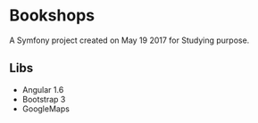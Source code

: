 Bookshops
=========

A Symfony project created on May 19 2017 for Studying purpose.

Libs
----
* Angular 1.6
* Bootstrap 3
* GoogleMaps
